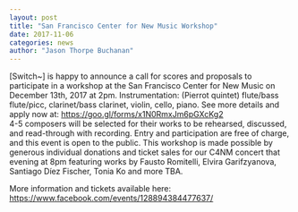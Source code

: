 ```yaml
---
layout: post
title: "San Francisco Center for New Music Workshop"
date: 2017-11-06
categories: news
author: "Jason Thorpe Buchanan"
---
```


[Switch~] is happy to announce a call for scores and proposals to participate in a workshop at the San Francisco Center for New Music on December 13th, 2017 at 2pm. Instrumentation: (Pierrot quintet) flute/bass flute/picc, clarinet/bass clarinet, violin, cello, piano. See more details and apply now at: <a href="https://goo.gl/forms/x1N0RmxJm6pGXcKg2" target="blank">https://goo.gl/forms/x1N0RmxJm6pGXcKg2 </a>
<br>
4-5 composers will be selected for their works to be rehearsed, discussed, and read-through with recording. Entry and participation are free of charge, and this event is open to the public. This workshop is made possible by generous individual donations and ticket sales for our C4NM concert that evening at 8pm featuring works by Fausto Romitelli,
Elvira Garifzyanova, Santiago Díez Fischer, Tonia Ko and more TBA.

More information and tickets available here: <a href="https://www.facebook.com/events/128894384477637/" target="blank">https://www.facebook.com/events/128894384477637/ </a>
